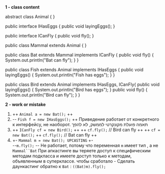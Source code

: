 **1 - class content**

abstract class Animal {
}

public interface IHasEggs {
    public void layingEggs();
}

public interface ICanFly {
    public void fly();
}

public class Mammal extends Animal {
}

public class Bat extends Mammal implements ICanFly {
    public void fly() {
        System.out.println("Bat can fly");
    }
}

public class Fish extends Animal implements IHasEggs {
    public void layingEggs() {
        System.out.println("Fish has eggs");
    }
}

public class Bird extends Animal implements IHasEggs, ICanFly{
    public void layingEggs() {
        System.out.println("Bird has eggs");
}
public void fly() {
    System.out.println("Bird can fly");
    }
}

**2 - work or mistake**
1. ++ `Animal a = new Bat();`        ++
2. -- `Fish f = new IHasEggs();`     ++
Приведение работает от конкретного к интерфейсу, не наоборот. 
תאמה פועלת מקונקרטי לממשק, לא להפך
3. ++ `ICanFly cf = new Bird();`     ++
   ++ `cf.fly();` // Bird can fly    ++
   ++ `cf = new Bat();`
   ++ `cf.fly();` // Bat can fly     ++
4. +- `Mammal m = new Bat(); UPCASTING` +-   
   --`m.fly();` --
Не работает, потому что переменная `m` имеет тип , а не `Mammal``Bat`
При апкастинге вы теряете доступ к специфическим методам подкласса и имеете доступ только к методам, объявленным в суперклассе.
чтобы сработало - Сделать даункастинг обратно к `Bat` :
`((Bat)m).fly();` 
